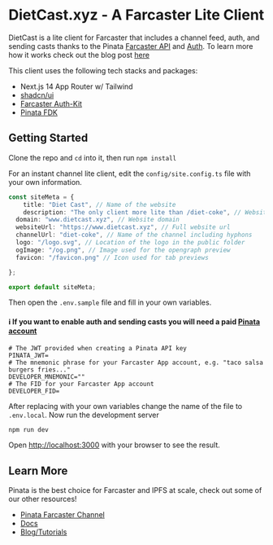 # DietCast.xyz - A Farcaster Lite Client

DietCast is a lite client for Farcaster that includes a channel feed, auth, and sending casts thanks to the Pinata [Farcaster API](https://docs.pinata.cloud/farcaster/farcaster-api/getting-started) and [Auth](https://docs.pinata.cloud/farcaster/farcaster-auth). To learn more how it works check out the blog post [here](https://www.pinata.cloud/blog/how-to-build-a-lite-client-with-the-pinata-farcaster-api)

This client uses the following tech stacks and packages:

- Next.js 14 App Router w/ Tailwind
- [shadcn/ui](https://ui.shadcn.com/)
- [Farcaster Auth-Kit](https://github.com/farcasterxyz/auth-monorepo)
- [Pinata FDK](https://github.com/PinataCloud/pinata-fdk)

## Getting Started

Clone the repo and `cd` into it, then run `npm install`

For an instant channel lite client, edit the `config/site.config.ts` file with your own information.

```typescript
const siteMeta = {
	title: "Diet Cast", // Name of the website
	description: "The only client more lite than /diet-coke", // Website description
  domain: "www.dietcast.xyz", // Website domain
  websiteUrl: "https://www.dietcast.xyz", // Full website url
  channelUrl: "diet-coke", // Name of the channel including hyphons
  logo: "/logo.svg", // Location of the logo in the public folder
  ogImage: "/og.png", // Image used for the opengraph preview
  favicon: "/favicon.png" // Icon used for tab previews

};

export default siteMeta;
```

Then open the `.env.sample` file and fill in your own variables.

#### ℹ️ If you want to enable auth and sending casts you will need a paid [Pinata account](https://pinata.cloud/pricing)

```
# The JWT provided when creating a Pinata API key
PINATA_JWT=
# The mnemonic phrase for your Farcaster App account, e.g. "taco salsa burgers fries..."
DEVELOPER_MNEMONIC=""
# The FID for your Farcaster App account
DEVELOPER_FID=
```

After replacing with your own variables change the name of the file to `.env.local`. Now run the development server

```bash
npm run dev
```

Open [http://localhost:3000](http://localhost:3000) with your browser to see the result.

## Learn More

Pinata is the best choice for Farcaster and IPFS at scale, check out some of our other resources!

- [Pinata Farcaster Channel](https://warpcast.com/~/channel/pinata)
- [Docs](https://docs.pinata.cloud)
- [Blog/Tutorials](https://pinata.cloud/blog)
